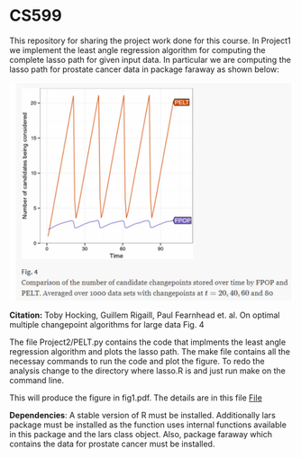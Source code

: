 # CS599

This repository for sharing the project work done for this course.
In Project1 we implement the least angle regression algorithm for computing the complete lasso path for given input data.
In particular we are computing the lasso path for prostate cancer data in package faraway as shown below:

![Image](https://github.com/as4378/CS599/blob/master/Project2/Fig1.PNG)

**Citation:** Toby Hocking, Guillem Rigaill, Paul Fearnhead et. al. On optimal multiple changepoint algorithms for large data Fig. 4

The file Project2/PELT.py contains the code that implments the least angle regression algorithm and plots the lasso path.
The make file contains all the necessay commands to run the code and plot the figure. To redo the analysis change to the directory where lasso.R is and just run make on the command line.

This will produce the figure in fig1.pdf. The details are in this file [File](https://github.com/as4378/CS599-MachineLearning/blob/master/Project1/Project1_documentation.pdf)

**Dependencies**: A stable version of R must be installed. Additionally lars package must be installed as the function uses internal functions available in this package and the lars class object. Also, package faraway which contains the data for prostate cancer must be installed.
